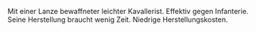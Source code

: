 Mit einer Lanze bewaffneter leichter Kavallerist. Effektiv gegen Infanterie. Seine Herstellung braucht wenig Zeit. Niedrige Herstellungskosten.

